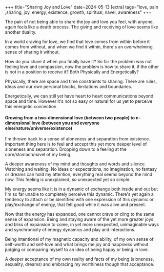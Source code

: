 +++
title="Sharing Joy and Love"
date=2024-05-13
[extra]
tags="love, pain ,sharing, joy, energy, existence, growth, spiritual, navel, awareness"
+++

The pain of not being able to share the joy and love you feel, with anyone,
again feels like a death process. The giving and receiving of love seems like
another duality. 

In a world craving for love, we find that love comes from within before it
comes from without, and when we find it within, there's an overwhelming sense
of sharing it without.

How do you share it when you finally have it? So far the problem was not
feeling love and compassion, now the problem is how to share it, if the other
is not in a position to receive it?  Both Physically and Energetically?

<!-- more -->

Physically, there are space and time constraints to sharing. There are rules,
ideas and our own personal blocks, limitations and boundaries.

Energetically, we can still yet have heart to heart communications beyond
space and time. However it's not so easy or natural for us yet to perceive
this energetic connection.

#### Growing from a two-dimensional love (between two people) to n-dimensional love (between you and everyone else/nature/universe/existence)

I'm thrown back to a sense of aloneness and separation from existence.
Important thing here is to feel and accept this yet more deeper level of aloneness
and separation.  Dropping down to a feeling at the core/stomach/navel of my
being.

A deeper awareness of my mind and thoughts and words and silence. Watching and
waiting. No ideas or expectations, no imagination, no fantasy or dreams can
hold my attention, everything real seems beyond the mind now. This feeling is
unexplained, so unexpected yet so simple.

My energy seems like it is in a dynamic of exchange both inside and out but
I'm so far unable to completely perceive this dynamic. 
There's yet again a tendency to attach or be identified with one expression of
this dynamic or play/exchange of energy, that felt good while it was alive and
present.

Now that the energy has expanded, one cannot crave or cling to the same
sense of expansion. Being and staying aware of the yet more greater joys and
bliss of expansion to come, in yet more unexpected, unimaginable ways and
synchronicity of energy dynamics and play and interactions.

Being intentional of my magnetic capacity and ability, of my own sense of self-worth
and self-love and what brings me joy and happiness without judging or
comparing myself to an idea of being happy or being in love.

A deeper acceptance of my own reality and facts of my being (aloneness,
sexuality, dreams) and embracing my worthiness though that acceptance.
